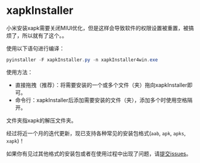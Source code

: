 # xapkInstaller
小米安装xapk需要关闭MIUI优化，但是这样会导致软件的权限设置被重置，被搞烦了，所以就有了这个。。  

使用以下语句进行编译：
```powershell
pyinstaller -F xapkInstaller.py -n xapkInstaller4win.exe
```

使用方法：
- 直接拖拽（推荐）：将需要安装的一个或多个文件（夹）拖向xapkInstaller即可。
- 命令行：xapkInstaller后添加需要安装的文件（夹），添加多个时使用空格隔开。

文件夹指xapk的解压文件夹。

经过将近一个月的迭代更新，现已支持各种常见的安装包格式(`aab`, `apk`, `apks`, `xapk`)！

如果你有见过其他格式的安装包或者在使用过程中出现了问题，请[提交issues](https://github.com/adhu2018/xapkInstaller/issues/new)。
